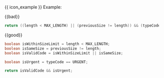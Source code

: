 <box>

{{ icon_example }} Example: 

{{bad}}
```java
return ((length < MAX_LENGTH) || (previousSize != length)) && (typeCode == URGENT);
```

{{good}}
```java
boolean isWithinSizeLimit = length < MAX_LENGTH;
boolean isSameSize = previousSize != length;
boolean isValidCode = isWithinSizeLimit || isSameSize;

boolean isUrgent = typeCode == URGENT;

return isValidCode && isUrgent;
```

</box>